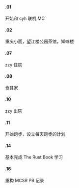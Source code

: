 #### .01

开始和 cyh 联机 MC

#### .02

重庆小面，望江楼公园茶馆，知味楼

#### .07

zzy 住院

#### .08

食其家

#### .10

zzy 出院

#### .11

开始跑步，设立每天跑步的计划

#### .14

基本完成 The Rust Book 学习

#### .16

重构 MCSR PB 记录